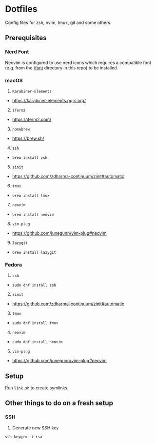 # Dotfiles

Config files for zsh, nvim, tmux, git and some others.

## Prerequisites

### Nerd Font

Neovim is configured to use nerd icons which requires a compatible font (e.g. from the [/font](font) directory in this repo) to
be installed.

### macOS

1. `Karabiner-Elements`
  - https://karabiner-elements.pqrs.org/
2. `iTerm2`
  - https://iterm2.com/
3. `homebrew`
  - https://brew.sh/
4. `zsh`
  - `brew install zsh`
5. `zinit`
  - https://github.com/zdharma-continuum/zinit#automatic
6. `tmux`
  - `brew install tmux`
7. `neovim`
  - `brew install neovim`
8. `vim-plug`
  - https://github.com/junegunn/vim-plug#neovim
9. `lazygit`
  - `brew install lazygit`

### Fedora

1. `zsh`
  - `sudo dnf install zsh`
2. `zinit`
  - https://github.com/zdharma-continuum/zinit#automatic
3. `tmux`
  - `sudo dnf install tmux`
4. `neovim`
  - `sudo dnf install neovim`
5. `vim-plug`
  - https://github.com/junegunn/vim-plug#neovim

## Setup

Run `link.sh` to create symlinks.

## Other things to do on a fresh setup

### SSH

1. Generate new SSH key

```
ssh-keygen -t rsa
```
